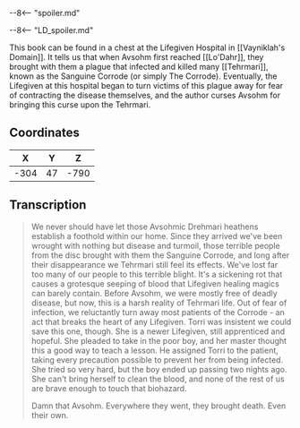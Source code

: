  

--8<-- "spoiler.md"

--8<-- "LD_spoiler.md"

This book can be found in a chest at the Lifegiven Hospital in [[Vayniklah's Domain]]. It tells us that when Avsohm first reached [[Lo'Dahr]], they brought with them a plague that infected and killed many [[Tehrmari]], known as the Sanguine Corrode (or simply The Corrode). Eventually, the Lifegiven at this hospital began to turn victims of this plague away for fear of contracting the disease themselves, and the author curses Avsohm for bringing this curse upon the Tehrmari.

## Coordinates
| **X** | **Y** | **Z** |
| :---: | :---: | :---: |
| -304  |  47   | -790  |

## Transcription
> We never should have let those Avsohmic Drehmari heathens establish a foothold within our home. Since they arrived we've been wrought with nothing but disease and turmoil, those terrible people from the disc brought with them the Sanguine Corrode, and long after their disappearance we Tehrmari still feel its effects. We've lost far too many of our people to this terrible blight. It's a sickening rot that causes a grotesque seeping of blood that Lifegiven healing magics can barely contain. Before Avsohm, we were mostly free of deadly disease, but now, this is a harsh reality of Tehrmari life. Out of fear of infection, we reluctantly turn away most patients of the Corrode - an act that breaks the heart of any Lifegiven. Torri was insistent we could save this one, though. She is a newer Lifegiven, still apprenticed and hopeful. She pleaded to take in the poor boy, and her master thought this a good way to teach a lesson. He assigned Torri to the patient, taking every precaution possible to prevent her from being infected. She tried so very hard, but the boy ended up passing two nights ago. She can't bring herself to clean the blood, and none of the rest of us are brave enough to touch that biohazard.
>
> Damn that Avsohm. Everywhere they went, they brought death. Even their own.

